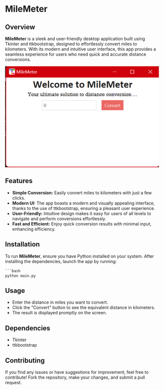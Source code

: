 # MileMeter

## Overview

**MileMeter** is a sleek and user-friendly desktop application built using Tkinter and ttkbootstrap, designed to effortlessly convert miles to kilometers. With its modern and intuitive user interface, this app provides a seamless experience for users who need quick and accurate distance conversions.

![user-interface](https://github.com/Eldhose-Varghese/MileMeter/blob/master/ui.png)

## Features

- **Simple Conversion:** Easily convert miles to kilometers with just a few clicks.
- **Modern UI:** The app boasts a modern and visually appealing interface, thanks to the use of ttkbootstrap, ensuring a pleasant user experience.
- **User-Friendly:** Intuitive design makes it easy for users of all levels to navigate and perform conversions effortlessly.
- **Fast and Efficient:** Enjoy quick conversion results with minimal input, enhancing efficiency.

## Installation

To run **MileMeter**, ensure you have Python installed on your system. After installing the dependencies, launch the app by running:

    ```bash
    python main.py

## Usage
 - Enter the distance in miles you want to convert.
 - Click the "Convert" button to see the equivalent distance in kilometers.
 - The result is displayed promptly on the screen.
## Dependencies
 - Tkinter
 - ttkbootstrap
## Contributing
If you find any issues or have suggestions for improvement, feel free to contribute! Fork the repository, make your changes, and submit a pull request.
